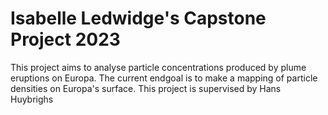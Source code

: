 # Isabelle Ledwidge's Capstone Project 2023
This project aims to analyse particle concentrations produced by plume eruptions on Europa.
The current endgoal is to make a mapping of particle densities on Europa's surface.
This project is supervised by Hans Huybrighs

